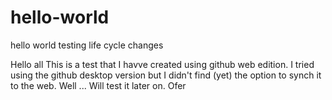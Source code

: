 # hello-world
hello world testing life cycle changes

Hello all 
This is a test that I havve created using github web edition. 
I tried using the github desktop version but I didn't find (yet)  the option to synch it to the web. 
Well ... Will test it later on. 
Ofer 
